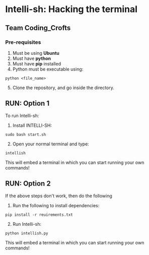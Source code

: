 # Intelli-sh: Hacking the terminal
## Team Coding_Crofts

### Pre-requisites

1. Must be using **Ubuntu**
2. Must have **python** 
3. Must have **pip** installed
4. Python must be executable using: <br>
 ```
 python <file_name>
 ```
5. Clone the repository, and go inside the directory.


## RUN: Option 1

To run Intelli-sh:


1. Install INTELLI-SH:
```
sudo bash start.sh
```
2. Open your normal terminal and type:
```
intellish
```

This will embed a terminal in which you can start running your own commands!

## RUN: Option 2
If the above steps don't work, then do the following

1. Run the following to install dependencies:
```
pip install -r reuirements.txt
```

2. Run Intelli-sh:
```
python intellish.py
```

This will embed a terminal in which you can start running your own commands!
